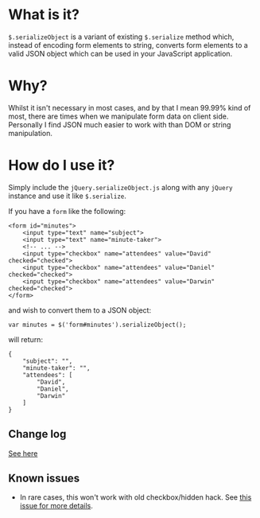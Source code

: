 # What is it?

`$.serializeObject` is a variant of existing `$.serialize` method which, instead
of encoding form elements to string, converts form elements to a valid JSON
object which can be used in your JavaScript application.

# Why?

Whilst it isn't necessary in most cases, and by that I mean 99.99% kind of most,
there are times when we manipulate form data on client side. Personally I find
JSON much easier to work with than DOM or string manipulation.

# How do I use it?

Simply include the `jQuery.serializeObject.js` along with any `jQuery` instance
and use it like `$.serialize`.

If you have a `form` like the following:

	<form id="minutes">
		<input type="text" name="subject">
		<input type="text" name="minute-taker">
		<!-- ... -->
		<input type="checkbox" name="attendees" value="David" checked="checked">
		<input type="checkbox" name="attendees" value="Daniel" checked="checked">
		<input type="checkbox" name="attendees" value="Darwin" checked="checked">
	</form>

and wish to convert them to a JSON object:

	var minutes = $('form#minutes').serializeObject();

will return:

	{
		"subject": "",
		"minute-taker": "",
		"attendees": [
			"David",
			"Daniel",
			"Darwin"
		]
	}

## Change log
[See here](https://github.com/long76/jQuery.serializeObject/blob/master/CHANGELOG.markdown)

## Known issues

- In rare cases, this won't work with old checkbox/hidden hack. See [this issue for more details](https://github.com/hongymagic/jQuery.serializeObject/issues/9).
